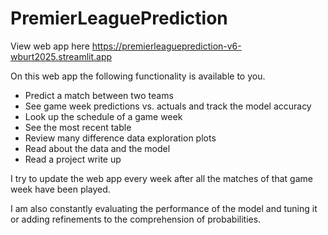 # PremierLeaguePrediction

View web app here https://premierleagueprediction-v6-wburt2025.streamlit.app

On this web app the following functionality is available to you.
- Predict a match between two teams
- See game week predictions vs. actuals and track the model accuracy
- Look up the schedule of a game week
- See the most recent table
- Review many difference data exploration plots
- Read about the data and the model
- Read a project write up

I try to update the web app every week after all the matches of that game week have been played.

I am also constantly evaluating the performance of the model and tuning it or adding refinements to the
comprehension of probabilities.
